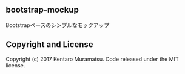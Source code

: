 ## bootstrap-mockup
Bootstrapベースのシンプルなモックアップ

## Copyright and License
Copyright (c) 2017 Kentaro Muramatsu. Code released under the MIT license.
